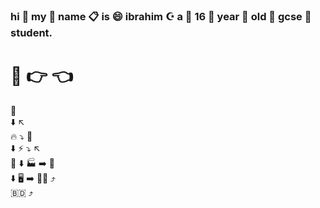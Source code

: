 ### hi 👋 my 🙌 name 📋 is 😄 ibrahim ☪️ a 👏 16 🔞 year 📆 old 🥵 gcse 🏫 student.

# 🥺 👉 👈

👶<br/>
⬇️ ↖️ <br/>
🔥 ⤵️ 🤰<br/>
⬇️ ⚡ ⤵️ ↖️ <br/>
🍖 ⬇️ 🏭 ➡️ 👩 <br/>
⬇️ 🖥️ ➡️ 👨‍💻 ⤴️ <br/>
🇧🇩 ⤴️
